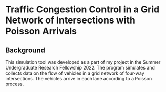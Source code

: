 # Traffic Congestion Control in a Grid Network of Intersections with Poisson Arrivals

## Background

This simulation tool was developed as a part of my project in the Summer Undergraduate Research Fellowship 2022. The program simulates and collects data on the flow of vehicles in a grid network of four-way intersections. The vehicles arrive in each lane according to a Poisson process.
